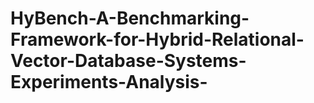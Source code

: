 # HyBench-A-Benchmarking-Framework-for-Hybrid-Relational-Vector-Database-Systems-Experiments-Analysis-